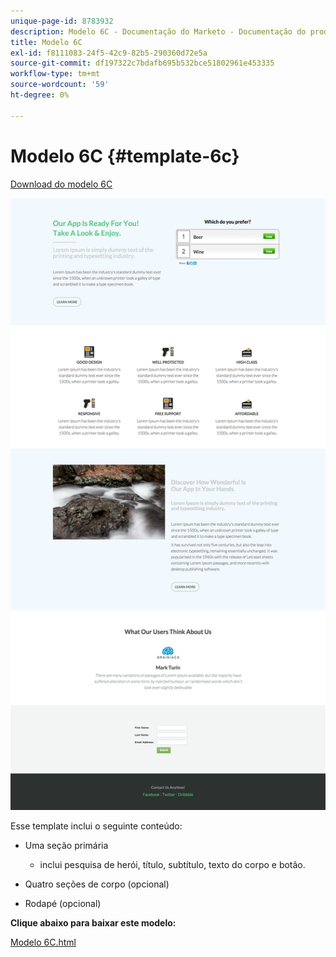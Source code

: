 ```yaml
---
unique-page-id: 8783932
description: Modelo 6C - Documentação do Marketo - Documentação do produto
title: Modelo 6C
exl-id: f8111083-24f5-42c9-82b5-290360d72e5a
source-git-commit: df197322c7bdafb695b532bce51802961e453335
workflow-type: tm+mt
source-wordcount: '59'
ht-degree: 0%

---
```


# Modelo 6C {#template-6c}

[Download do modelo 6C](https://experienceleague.adobe.com/landing/marketo/lp-templates/template-6c.html)

![](assets/image2015-7-29-11-3a52-3a22.png)

Esse template inclui o seguinte conteúdo:

* Uma seção primária

   * inclui pesquisa de herói, título, subtítulo, texto do corpo e botão.

* Quatro seções de corpo (opcional)
* Rodapé (opcional)

**Clique abaixo para baixar este modelo:**

[Modelo 6C.html](https://experienceleague.adobe.com/landing/marketo/lp-templates/template-6c.html)
